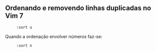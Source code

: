 Ordenando e removendo linhas duplicadas no Vim 7
------------------------------------------------

         :sort u

Quando a ordenação envolver números faz-se:

         :sort n

